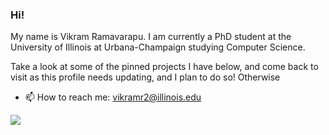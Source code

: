 ### Hi!
My name is Vikram Ramavarapu. I am currently a PhD student at the University of Illinois at Urbana-Champaign studying Computer Science. 
  
Take a look at some of the pinned projects I have below, and come back to visit as this profile needs updating, and I plan to do so! Otherwise
  
- 📫 How to reach me: vikramr2@illinois.edu

<!--![](https://github-readme-stats.vercel.app/api?username=vikramr2&show_icons=true&theme=cobalt)-->
![](https://github-readme-stats.vercel.app/api/top-langs/?username=vikramr2&size_weight=0.5&count_weight=0.5&theme=cobalt)
